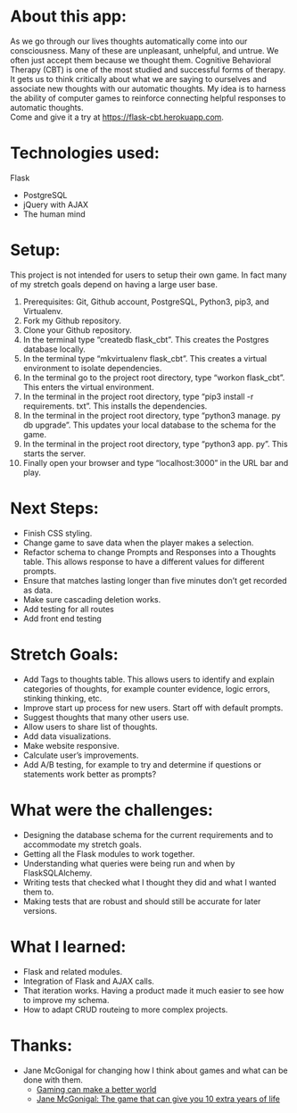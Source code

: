 # About this app:
As we go through our lives thoughts automatically come into our consciousness. Many of these are unpleasant, unhelpful, and untrue. We often just accept them because we thought them. Cognitive Behavioral Therapy (CBT) is one of the most studied and successful forms of therapy. It gets us to think critically about what we are saying to ourselves and associate new thoughts with our automatic thoughts. My idea is to harness the ability of computer games to reinforce connecting helpful responses to automatic thoughts.  
Come and give it a try at https://flask-cbt.herokuapp.com.  
# Technologies used:
Flask
* PostgreSQL  
* jQuery with AJAX  
* The human mind  
# Setup:
This project is not intended for users to setup their own game. In fact many of my stretch goals depend on having a large user base.  
1. Prerequisites: Git, Github account, PostgreSQL, Python3, pip3, and Virtualenv.  
2. Fork my Github repository.  
3. Clone your Github repository.  
4. In the terminal type “createdb flask_cbt”. This creates the Postgres database locally.  
5. In the terminal type “mkvirtualenv flask_cbt”. This creates a virtual environment to isolate dependencies.  
6. In the terminal go to the project root directory, type “workon flask_cbt”. This enters the virtual environment.  
7. In the terminal in the project root directory, type “pip3 install -r requirements.  txt”. This installs the dependencies.  
8. In the terminal in the project root directory, type “python3 manage.  py db upgrade”. This updates your local database to the schema for the game.  
9. In the terminal in the project root directory, type “python3 app.  py”. This starts the server. 
10. Finally open your browser and type “localhost:3000” in the URL bar and play.  
# Next Steps:
* Finish CSS styling.  
* Change game to save data when the player makes a selection.  
* Refactor schema to change Prompts and Responses into a Thoughts table. This allows  response to have a different values for different prompts. 
* Ensure that matches lasting longer than five minutes don’t get recorded as data.  
* Make sure cascading deletion works.  
* Add testing for all routes
* Add front end testing  

# Stretch Goals:
* Add Tags to thoughts table. This allows users to identify and explain categories of thoughts, for example counter evidence, logic errors, stinking thinking, etc. 
* Improve start up process for new users. Start off with default prompts.  
* Suggest thoughts that many other users use.  
* Allow users to share list of thoughts.  
* Add data visualizations.  
* Make website responsive.  
* Calculate user’s improvements.  
* Add A/B testing, for example to try and determine if questions or statements work better as prompts?  

# What were the challenges:
* Designing the database schema for the current requirements and to accommodate my stretch goals.  
* Getting all the Flask modules to work together.  
* Understanding what queries were being run and when by FlaskSQLAlchemy.  
* Writing tests that checked what I thought they did and what I wanted them to.  
* Making tests that are robust and should still be accurate for later versions. 

# What I learned:
* Flask and related modules.  
* Integration of Flask and AJAX calls.  
* That iteration works. Having a product made it much easier to see how to improve my schema.  
* How to adapt CRUD routeing to more complex projects. 
 
# Thanks:
* Jane McGonigal for changing how I think about games and what can be done with them.  
	* [Gaming can make a better world](https://www.ted.com/talks/jane_mcgonigal_gaming_can_make_a_better_world)  
	* [Jane McGonigal: The game that can give you 10 extra years of life](https://www.ted.com/talks/jane_mcgonigal_the_game_that_can_give_you_10_extra_years_of_life)   

